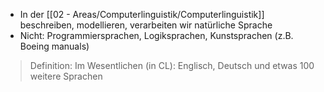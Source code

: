 - In der [[02 - Areas/Computerlinguistik/Computerlinguistik]] beschreiben, modellieren, verarbeiten wir natürliche Sprache
- Nicht: Programmiersprachen, Logiksprachen, Kunstsprachen (z.B. Boeing manuals)

> Definition: Im Wesentlichen (in CL): Englisch, Deutsch und etwas 100 weitere Sprachen